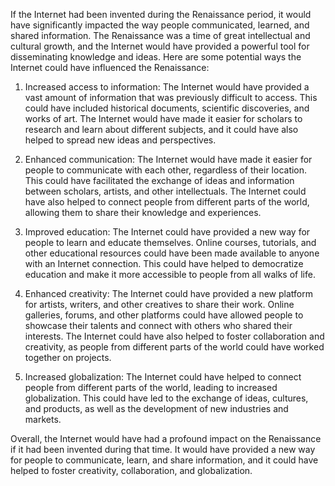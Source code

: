 If the Internet had been invented during the Renaissance period, it would have significantly impacted the way people communicated, learned, and shared information. The Renaissance was a time of great intellectual and cultural growth, and the Internet would have provided a powerful tool for disseminating knowledge and ideas. Here are some potential ways the Internet could have influenced the Renaissance:

1. Increased access to information: The Internet would have provided a vast amount of information that was previously difficult to access. This could have included historical documents, scientific discoveries, and works of art. The Internet would have made it easier for scholars to research and learn about different subjects, and it could have also helped to spread new ideas and perspectives.

2. Enhanced communication: The Internet would have made it easier for people to communicate with each other, regardless of their location. This could have facilitated the exchange of ideas and information between scholars, artists, and other intellectuals. The Internet could have also helped to connect people from different parts of the world, allowing them to share their knowledge and experiences.

3. Improved education: The Internet could have provided a new way for people to learn and educate themselves. Online courses, tutorials, and other educational resources could have been made available to anyone with an Internet connection. This could have helped to democratize education and make it more accessible to people from all walks of life.

4. Enhanced creativity: The Internet could have provided a new platform for artists, writers, and other creatives to share their work. Online galleries, forums, and other platforms could have allowed people to showcase their talents and connect with others who shared their interests. The Internet could have also helped to foster collaboration and creativity, as people from different parts of the world could have worked together on projects.

5. Increased globalization: The Internet could have helped to connect people from different parts of the world, leading to increased globalization. This could have led to the exchange of ideas, cultures, and products, as well as the development of new industries and markets.

Overall, the Internet would have had a profound impact on the Renaissance if it had been invented during that time. It would have provided a new way for people to communicate, learn, and share information, and it could have helped to foster creativity, collaboration, and globalization.